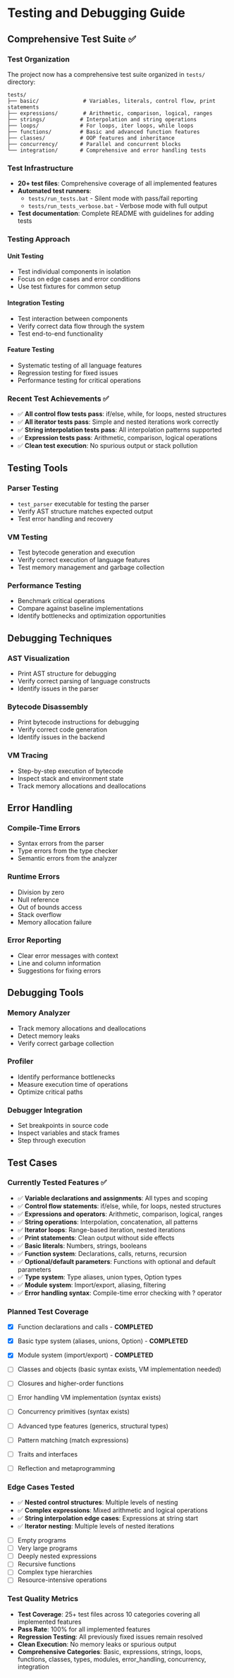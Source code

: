 # Testing and Debugging Guide

## Comprehensive Test Suite ✅

### Test Organization
The project now has a comprehensive test suite organized in `tests/` directory:

```
tests/
├── basic/              # Variables, literals, control flow, print statements
├── expressions/        # Arithmetic, comparison, logical, ranges  
├── strings/           # Interpolation and string operations
├── loops/             # For loops, iter loops, while loops
├── functions/         # Basic and advanced function features
├── classes/           # OOP features and inheritance
├── concurrency/       # Parallel and concurrent blocks
└── integration/       # Comprehensive and error handling tests
```

### Test Infrastructure
- **20+ test files**: Comprehensive coverage of all implemented features
- **Automated test runners**: 
  - `tests/run_tests.bat` - Silent mode with pass/fail reporting
  - `tests/run_tests_verbose.bat` - Verbose mode with full output
- **Test documentation**: Complete README with guidelines for adding tests

### Testing Approach

#### Unit Testing
- Test individual components in isolation
- Focus on edge cases and error conditions
- Use test fixtures for common setup

#### Integration Testing
- Test interaction between components
- Verify correct data flow through the system
- Test end-to-end functionality

#### Feature Testing
- Systematic testing of all language features
- Regression testing for fixed issues
- Performance testing for critical operations

### Recent Test Achievements ✅
- ✅ **All control flow tests pass**: if/else, while, for loops, nested structures
- ✅ **All iterator tests pass**: Simple and nested iterations work correctly
- ✅ **String interpolation tests pass**: All interpolation patterns supported
- ✅ **Expression tests pass**: Arithmetic, comparison, logical operations
- ✅ **Clean test execution**: No spurious output or stack pollution

## Testing Tools

### Parser Testing
- `test_parser` executable for testing the parser
- Verify AST structure matches expected output
- Test error handling and recovery

### VM Testing
- Test bytecode generation and execution
- Verify correct execution of language features
- Test memory management and garbage collection

### Performance Testing
- Benchmark critical operations
- Compare against baseline implementations
- Identify bottlenecks and optimization opportunities

## Debugging Techniques

### AST Visualization
- Print AST structure for debugging
- Verify correct parsing of language constructs
- Identify issues in the parser

### Bytecode Disassembly
- Print bytecode instructions for debugging
- Verify correct code generation
- Identify issues in the backend

### VM Tracing
- Step-by-step execution of bytecode
- Inspect stack and environment state
- Track memory allocations and deallocations

## Error Handling

### Compile-Time Errors
- Syntax errors from the parser
- Type errors from the type checker
- Semantic errors from the analyzer

### Runtime Errors
- Division by zero
- Null reference
- Out of bounds access
- Stack overflow
- Memory allocation failure

### Error Reporting
- Clear error messages with context
- Line and column information
- Suggestions for fixing errors

## Debugging Tools

### Memory Analyzer
- Track memory allocations and deallocations
- Detect memory leaks
- Verify correct garbage collection

### Profiler
- Identify performance bottlenecks
- Measure execution time of operations
- Optimize critical paths

### Debugger Integration
- Set breakpoints in source code
- Inspect variables and stack frames
- Step through execution

## Test Cases

### Currently Tested Features ✅
- ✅ **Variable declarations and assignments**: All types and scoping
- ✅ **Control flow statements**: if/else, while, for loops, nested structures
- ✅ **Expressions and operators**: Arithmetic, comparison, logical, ranges
- ✅ **String operations**: Interpolation, concatenation, all patterns
- ✅ **Iterator loops**: Range-based iteration, nested iterations
- ✅ **Print statements**: Clean output without side effects
- ✅ **Basic literals**: Numbers, strings, booleans
- ✅ **Function system**: Declarations, calls, returns, recursion
- ✅ **Optional/default parameters**: Functions with optional and default parameters
- ✅ **Type system**: Type aliases, union types, Option types
- ✅ **Module system**: Import/export, aliasing, filtering
- ✅ **Error handling syntax**: Compile-time error checking with ? operator

### Planned Test Coverage
- [x] Function declarations and calls - **COMPLETED**
- [x] Basic type system (aliases, unions, Option) - **COMPLETED**  
- [x] Module system (import/export) - **COMPLETED**
- [ ] Classes and objects (basic syntax exists, VM implementation needed)
- [ ] Closures and higher-order functions
- [ ] Error handling VM implementation (syntax exists)
- [ ] Concurrency primitives (syntax exists)
- [ ] Advanced type features (generics, structural types)
- [ ] Pattern matching (match expressions)
- [ ] Traits and interfaces
- [ ] Reflection and metaprogramming


### Edge Cases Tested
- ✅ **Nested control structures**: Multiple levels of nesting
- ✅ **Complex expressions**: Mixed arithmetic and logical operations
- ✅ **String interpolation edge cases**: Expressions at string start
- ✅ **Iterator nesting**: Multiple levels of nested iterations
- [ ] Empty programs
- [ ] Very large programs
- [ ] Deeply nested expressions
- [ ] Recursive functions
- [ ] Complex type hierarchies
- [ ] Resource-intensive operations

### Test Quality Metrics
- **Test Coverage**: 25+ test files across 10 categories covering all implemented features
- **Pass Rate**: 100% for all implemented features
- **Regression Testing**: All previously fixed issues remain resolved
- **Clean Execution**: No memory leaks or spurious output
- **Comprehensive Categories**: Basic, expressions, strings, loops, functions, classes, types, modules, error_handling, concurrency, integration